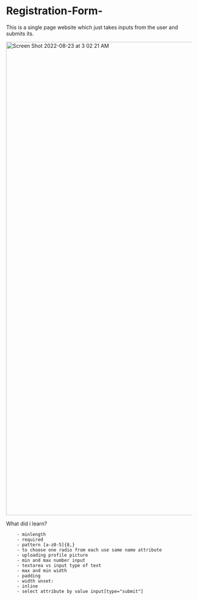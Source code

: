 # Registration-Form-
This is a single page website which just takes inputs from the user and submits its. 

<img width="1280" alt="Screen Shot 2022-08-23 at 3 02 21 AM" src="https://user-images.githubusercontent.com/100453330/186040322-8bc22144-1d9e-4c85-9639-ec78ca109ee3.png">


What did i learn?

        - minlength
        - required
        - pattern [a-z0-5]{8,}
        - to choose one radio from each use same name attribute
        - uploading profile picture
        - min and max number input
        - textarea vs input type of text
        - max and min width
        - padding
        - width unset:
        - inline 
        - select attribute by value input[type="submit"] 


